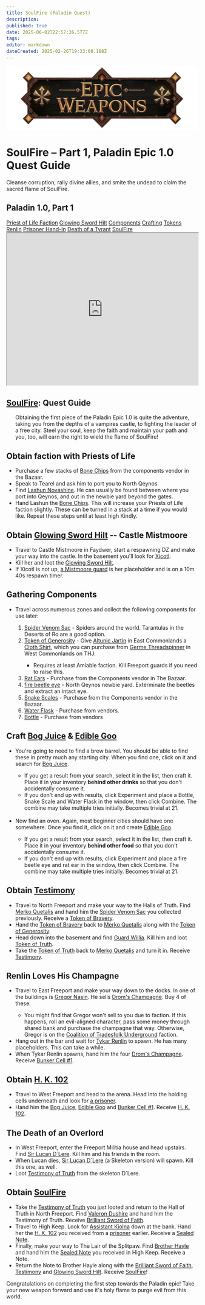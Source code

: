 ```yaml
---
title: SoulFire (Paladin Quest)
description: 
published: true
date: 2025-06-02T22:57:26.577Z
tags: 
editor: markdown
dateCreated: 2025-02-26T19:33:08.188Z
---
```


<!-- ───────────── Paladin Epic 1.0, Part 1 – SoulFire ───────────── -->
<div class="page-container">

  <!-- Header ------------------------------------------------------- -->
  <div class="hero-card">
    <img src="/epicweapons.webp" alt="Epic Enchanter Weapons Banner" class="hero-img">
    <h1 class="hero-title">SoulFire – Part 1, Paladin Epic 1.0 Quest Guide</h1>
    <p class="hero-sub">Cleanse corruption, rally divine allies, and smite the undead to claim the sacred flame of SoulFire.</p>
  </div>

  <!-- Original top-level heading kept intact ----------------------- -->
  <h2 id="top" class="quest-card">Paladin 1.0, Part 1</h2>

  <!-- Quick-Nav ---------------------------------------------------- -->
  <nav class="toc-nav">
    <a href="#faction">Priest of Life Faction</a>
    <a href="#hilt">Glowing Sword Hilt</a>
    <a href="#components">Components</a>
    <a href="#crafting">Crafting</a>
    <a href="#tokens">Tokens</a>
    <a href="#renlin">Renlin</a>
    <a href="#prisoner">Prisoner Hand-In</a>
    <a href="#lucan">Death of a Tyrant</a>
    <a href="#legwork">SoulFire</a>
  </nav>

  <!-- Item Preview ------------------------------------------------- -->
  <iframe src="https://eqdb.net/item/detail/5504" width="100%" height="400"></iframe>

  <!-- Entire original content starts here ------------------------- -->

  <div class="quest-card" id="intro">
<h2><a href="https://eqdb.net/item/detail/5504">SoulFire</a>: Quest Guide</h2>
<ul>
Obtaining the first piece of the Paladin Epic 1.0 is quite the adventure, taking you from the depths of a vampires castle, to fighting the leader of a free city. Steel your soul, keep the faith and maintain your path and you, too, will earn the right to wield the flame of SoulFire!
</ul>
  </div>

<!-- ────────── Priest of Life Faction ────────── -->
<div class="quest-card" id="faction">
<h2>Obtain faction with Priests of Life</h2>
<ul>
<li> Purchase a few stacks of <a href="https://eqdb.net/item/detail/13073">Bone Chips</a> from the components vendor in the Bazaar.</li>
<li> Speak to Tearel and ask him to port you to North Qeynos</li>
<li> Find <a href="https://eqdb.net/npc/detail/2032">Lashun Novashine</a>. He can usually be found between where you port into Qeynos, and out in the newbie yard beyond the gates. </li>
<li> Hand Lashun the <a href="https://eqdb.net/item/detail/13073">Bone Chips</a>. This will increase your Priests of Life faction slightly. These can be turned in a stack at a time if you would like. Repeat these steps until at least high Kindly.</li>
</ul>
</div>

<!-- ────────── Glowing Sword Hilt ────────── -->
<div class="quest-card" id="hilt">
<h2>Obtain <a href="https://eqdb.net/item/detail/12197">Glowing Sword Hilt</a> -- Castle Mistmoore</h2>
<ul>
  <li>Travel to Castle Mistmoore in Faydwer, start a respawning DZ and make your way into the castle. In the basement you'll look for <a href="https://eqdb.net/npc/detail/59152">Xicotl</a>.</li>
  <li>Kill her and loot the <a href="https://eqdb.net/item/detail/12197">Glowing Sword Hilt</a>.</li>
  <li> If Xicotl is not up, <a href="https://eqdb.net/npc/detail/59017">a Mistmoore guard</a> is her placeholder and is on a 10m 40s respawn timer.</li>
</ul>
</div>

<!-- ────────── Gathering Up Components ────────── -->
<div class="quest-card" id="components">
<h2>Gathering Components</h2>
<ul>
  <li>Travel across numerous zones and collect the following components for use later:</li>
<ol>
  <li><a href="https://eqdb.net/item/detail/14018">Spider Venom Sac</a> - Spiders around the world. Tarantulas in the Deserts of Ro are a good option.</li>
  <li><a href="https://eqdb.net/item/detail/13865">Token of Generosity</a> - Give <a href="https://eqdb.net/npc/detail/22069">Altunic Jartin</a> in East Commonlands a <a href="https://eqdb.net/item/detail/1004">Cloth Shirt</a>, which you can purchase from <a href="https://eqdb.net/npc/detail/22099">Germe Threadspinner</a> in West Commonlands on THJ.</li><ul><li>Requires at least Amiable faction. Kill Freeport guards if you need to raise this.</li></ul>
  <li><a href="https://eqdb.net/item/detail/13072">Rat Ears</a> - Purchase from the Components vendor in The Bazaar.</li>
  <li><a href="https://eqdb.net/item/detail/10307">fire beetle eye</a> - North Qeynos newbie yard. Exterminate the beetles and extract an intact eye.</li>
  <li><a href="https://eqdb.net/item/detail/13070">Snake Scales</a> - Purchase from the Components vendor in the Bazaar.</li>
  <li><a href="https://eqdb.net/item/detail/13006">Water Flask</a> - Purchase from vendors.</li>
  <li><a href="https://eqdb.net/item/detail/16598">Bottle</a> - Purchase from vendors</li>
  </ol>
</ul>
</div>

<!-- ────────── Crafting ────────── -->
<div class="quest-card" id="crafting">
<h2>Craft <a href="https://eqdb.net/tradeskill/detail/7597">Bog Juice</a> & <a href="https://eqdb.net/tradeskill/detail/1858">Edible Goo</a></h2>
<ul>
  <li>You're going to need to find a brew barrel. You should be able to find these in pretty much any starting city. When you find one, click on it and search for <a href="https://eqdb.net/item/detail/16581">Bog Juice</a>.</li>
  <ul>
    <li>If you get a result from your search, select it in the list, then craft it. Place it in your inventory <b>behind other drinks</b> so that you don't accidentally consume it.</li>
    <li>If you don't end up with results, click Experiment and place a Bottle, Snake Scale and Water Flask in the window, then click Combine. The combine may take multiple tries initially. Becomes trivial at 21.</li>
  </ul>
  <br>
  <li>Now find an oven. Again, most beginner cities should have one somewhere. Once you find it, click on it and create <a href="https://eqdb.net/item/detail/13498">Edible Goo</a>.</li>
  <ul>
    <li>If you get a result from your search, select it in the list, then craft it. Place it in your inventory <b>behind other food</b> so that you don't accidentally consume it.</li>
    <li>If you don't end up with results, click Experiment and place a fire beetle eye and rat ear in the window, then click Combine. The combine may take multiple tries initially. Becomes trivial at 21.</li>
  </ul>
</ul>
</div>

<!-- ────────── Tokens ────────── -->
<div class="quest-card" id="tokens">
<h2>Obtain <a href="https://eqdb.net/item/detail/18828">Testimony</a></h2>
<ul>
  <li>Travel to North Freeport and make your way to the Halls of Truth. Find <a href="https://eqdb.net/npc/detail/8044">Merko Quetalis</a> and hand him the <a href="https://eqdb.net/item/detail/14018">Spider Venom Sac</a> you collected previously. Receive a <a href="https://eqdb.net/item/detail/12144">Token of Bravery</a>.</li>
  <li>Hand the <a href="https://eqdb.net/item/detail/12144">Token of Bravery</a> back to <a href="https://eqdb.net/npc/detail/8044">Merko Quetalis</a> along with the <a href="https://eqdb.net/item/detail/13865">Token of Generosity</a>.</li>
  <li>Head down into the basement and find <a href="https://eqdb.net/npc/detail/8110">Guard Willia</a>. Kill him and loot <a href="https://eqdb.net/item/detail/13866">Token of Truth</a>.</li>
  <li>Take the <a href="https://eqdb.net/item/detail/13866">Token of Truth</a> back to <a href="https://eqdb.net/npc/detail/8044">Merko Quetalis</a> and turn it in. Receive <a href="https://eqdb.net/item/detail/18828">Testimony</a>.</li>
</ul>
</div>

<!-- ────────── Renlin's a Drunk ────────── -->
<div class="quest-card" id="renlin">
<h2>Renlin Loves His Champagne</h2>
<ul>
  <li>Travel to East Freeport and make your way down to the docks. In one of the buildings is <a href="https://eqdb.net/npc/detail/10064">Gregor Nasin</a>. He sells <a href="https://eqdb.net/item/detail/13829">Drom's Champagne</a>. Buy 4 of these.</li>
  <ul>
    <li>You might find that Gregor won't sell to you due to faction. If this happens, roll an evil-aligned character, pass some money through shared bank and purchase the champagne that way. Otherwise, Gregor is on the <a href="https://eqdb.net/faction/detail/336">Coalition of Tradesfolk Underground</a> faction.</li>
  </ul>
  <li>Hang out in the bar and wait for <a href="https://eqdb.net/npc/detail/10157">Tykar Renlin</a> to spawn. He has many placeholders. This can take a while.</li>
  <li>When Tykar Renlin spawns, hand him the four <a href="https://eqdb.net/item/detail/13829">Drom's Champagne</a>. Receive <a href="https://eqdb.net/item/detail/12196">Bunker Cell #1</a>.</li>
</ul>
</div>

<!-- ────────── Prisoner's Key ────────── -->
<div class="quest-card" id="prisoner">
<h2>Obtain <a href="https://eqdb.net/item/detail/12143">H. K. 102</a></h2>
<ul>
  <li>Travel to West Freeport and head to the arena. Head into the holding cells underneath and look for <a href="https://eqdb.net/npc/detail/9035">a prisoner</a>.</li>
  <li>Hand him the <a href="https://eqdb.net/item/detail/16581">Bog Juice</a>, <a href="https://eqdb.net/item/detail/13498">Edible Goo</a> and <a href="https://eqdb.net/item/detail/12196">Bunker Cell #1</a>. Receive <a href="https://eqdb.net/item/detail/12143">H. K. 102</a>.</li>
</ul>
</div>

<!-- ────────── Death to the Overlord ────────── -->
<div class="quest-card" id="lucan">
<h2>The Death of an Overlord</h2>
<ul>
  <li>In West Freeport, enter the Freeport Militia house and head upstairs. Find <a href="https://eqdb.net/npc/detail/9018">Sir Lucan D`Lere</a>. Kill him and his friends in the room.</li>
  <li>When Lucan dies, <a href="https://eqdb.net/npc/detail/9147">Sir Lucan D`Lere</a> (a Skeleton version) will spawn. Kill this one, as well.</li>
  <li>Loot <a href="https://eqdb.net/item/detail/18827">Testimony of Truth</a> from the skeleton D`Lere.</li>
</ul>
</div>

<!-- ────────── Legwork & Turn-In ────────── -->
<div class="quest-card final" id="legwork">
<h2>Obtain <a href="https://eqdb.net/item/detail/5504">SoulFire</a></h2>
<ul>
  <li>Take the <a href="https://eqdb.net/item/detail/18827">Testimony of Truth</a> you just looted and return to the Hall of Truth in North Freeport. Find <a href="https://eqdb.net/npc/detail/8077">Valeron Dushire</a> and hand him the Testimony of Truth. Receive <a href="https://eqdb.net/item/detail/13947">Brilliant Sword of Faith</a>.</li>
  <li>Travel to High Keep. Look for <a href="https://eqdb.net/npc/detail/6057">Assistant Kiolna</a> down at the bank. Hand her the <a href="https://eqdb.net/item/detail/12143">H. K. 102</a> you received from a <a href="https://eqdb.net/npc/detail/9035">prisoner</a> earlier. Receive a <a href="https://eqdb.net/item/detail/14144">Sealed Note</a>.</li>
  <li>Finally, make your way to The Lair of the Splitpaw. Find <a href="https://eqdb.net/npc/detail/14173">Brother Hayle</a> and hand him the <a href="https://eqdb.net/item/detail/14144">Sealed Note</a> you received in High Keep. Receive a Note.</li>
  <li>Return the Note to Brother Hayle along with the <a href="https://eqdb.net/item/detail/13947">Brilliant Sword of Faith</a>, <a href="https://eqdb.net/item/detail/18828">Testimony</a> and <a href="https://eqdb.net/item/detail/12197">Glowing Sword Hilt</a>. Receive <a href="https://eqdb.net/item/detail/5504">SoulFire</a>!</li>
</ul>
<p>Congratulations on completing the first step towards the Paladin epic! Take your new weapon forward and use it's holy flame to purge evil from this world.</p>
</div>

</div>
